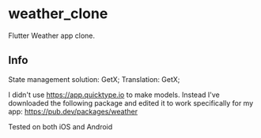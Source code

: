 # weather_clone

Flutter Weather app clone.

## Info

State management solution: GetX;
Translation: GetX;

I didn't use https://app.quicktype.io to make models. Instead I've downloaded the following package and edited it to work specifically for my app: https://pub.dev/packages/weather

Tested on both iOS and Android
